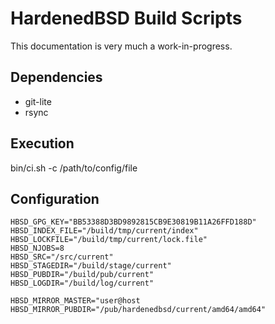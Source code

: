 # HardenedBSD Build Scripts

This documentation is very much a work-in-progress.

## Dependencies

* git-lite
* rsync

## Execution

bin/ci.sh -c /path/to/config/file

## Configuration

```
HBSD_GPG_KEY="BB53388D3BD9892815CB9E30819B11A26FFD188D"
HBSD_INDEX_FILE="/build/tmp/current/index"
HBSD_LOCKFILE="/build/tmp/current/lock.file"
HBSD_NJOBS=8
HBSD_SRC="/src/current"
HBSD_STAGEDIR="/build/stage/current"
HBSD_PUBDIR="/build/pub/current"
HBSD_LOGDIR="/build/log/current"

HBSD_MIRROR_MASTER="user@host
HBSD_MIRROR_PUBDIR="/pub/hardenedbsd/current/amd64/amd64"
```
